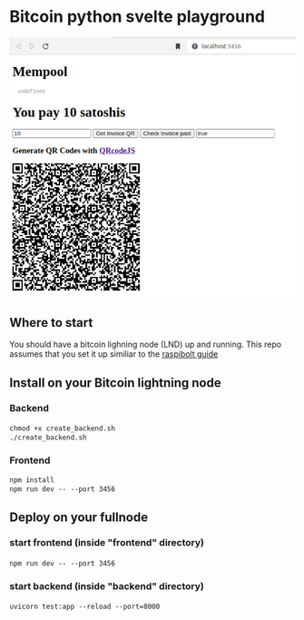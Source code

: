 # Bitcoin python svelte playground




![alt text](playground.png)
## Where to start
You should have a bitcoin lighning node (LND) up and running.
This repo assumes that you set it up similiar to the 
[raspibolt guide](https://raspibolt.org/)
## Install on your Bitcoin lightning node
### Backend
```
chmod +x create_backend.sh
./create_backend.sh
```

### Frontend
```
npm install
npm run dev -- --port 3456
```

## Deploy on your fullnode
### start frontend (inside "frontend" directory)
`npm run dev -- --port 3456`
### start backend (inside "backend" directory)
`uvicorn test:app --reload --port=8000`

